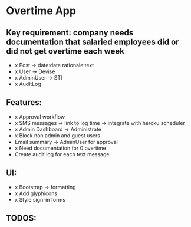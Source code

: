 # Overtime App

## Key requirement: company needs documentation that salaried employees did or did not get overtime each week

- x Post -> date:date rationale:text
- x User -> Devise
- x AdminUser -> STI
- x AuditLog

## Features:
- x Approval workflow
- x SMS messages -> link to log time -> integrate with heroku scheduler
- x Admin Dashboard -> Administrate
- x Block non admin and guest users
- Email summary -> AdminUser for approval
- x Need documentation for 0 overtime
- Create audit log for each text message

## UI:
- x Bootstrap -> formatting
- x Add glyphicons
- x Style sign-in forms

## TODOS:
